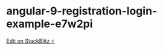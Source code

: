 # angular-9-registration-login-example-e7w2pi

[Edit on StackBlitz ⚡️](https://stackblitz.com/edit/angular-9-registration-login-example-e7w2pi)
